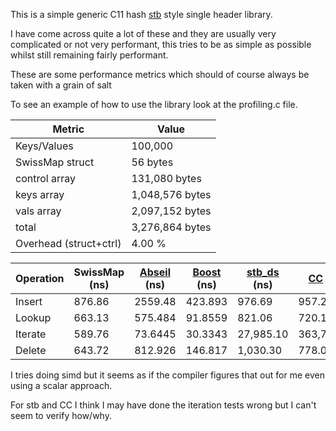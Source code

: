 This is a simple generic C11 hash [stb](https://github.com/nothings/stb) style single header library.

I have come across quite a lot of these and they are usually very complicated or not very performant, this tries to be as simple as possible whilst still remaining fairly performant.

These are some performance metrics which should of course always be taken with a grain of salt

To see an example of how to use the library look at the profiling.c file.

Metric          | Value
----------------|----------------
Keys/Values     | 100,000
SwissMap struct | 56 bytes
control array   | 131,080 bytes
keys array      | 1,048,576 bytes
vals array      | 2,097,152 bytes
total           | 3,276,864 bytes
Overhead (struct+ctrl) | 4.00 %

| Operation | SwissMap (ns) | [Abseil](https://github.com/abseil/abseil-cpp) (ns) | [Boost](https://github.com/boostorg/boost) (ns) | [stb_ds](https://github.com/nothings/stb/blob/master/stb_ds.h) (ns) | [CC](https://github.com/JacksonAllan/CC) (ns) | [ska_flat_map](https://github.com/skarupke/flat_hash_map/blob/master/flat_hash_map.hpp) (ns) |
|---------|--------|---------|---------|-----------|------------|---------|
| Insert  | 876.86 | 2559.48 | 423.893 | 976.69    | 957.21     | 445.834 |
| Lookup  | 663.13 | 575.484 | 91.8559 | 821.06    | 720.19     | 64.223  |
| Iterate | 589.76 | 73.6445 | 30.3343 | 27,985.10 | 363,763.89 | 9.54452 |
| Delete  | 643.72 | 812.926 | 146.817 | 1,030.30  | 778.00     | 71.8897 |


I tries doing simd but it seems as if the compiler figures that out for me even using a scalar approach.

For stb and CC I think I may have done the iteration tests wrong but I can't seem to verify how/why.
